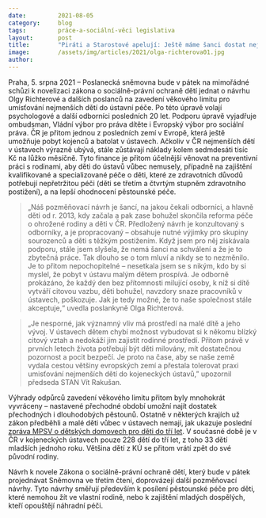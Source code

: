 ```yaml
---
date:         2021-08-05
category:     blog
tags:         práce-a-sociální-věci legislativa
layout:       post
title:        "Piráti a Starostové apelují: Ještě máme šanci dostat nejmenší děti z ústavů!"
image:        /assets/img/articles/2021/olga-richterova01.jpg
author:       
---
```


 

Praha, 5. srpna 2021 – Poslanecká sněmovna bude v pátek na mimořádné schůzi k novelizaci zákona o sociálně-právní ochraně dětí jednat o návrhu Olgy Richterové a dalších poslanců na zavedení věkového limitu pro umísťování nejmenších dětí do ústavní péče. Po této úpravě volají psychologové a další odborníci posledních 20 let. Podporu úpravě vyjadřuje ombudsman, Vládní výbor pro práva dítěte i Evropský výbor pro sociální práva. ČR je přitom jednou z posledních zemí v Evropě, která ještě umožňuje pobyt kojenců a batolat v ústavech. Ačkoliv v ČR nejmenších dětí v ústavech výrazně ubývá, stále zůstávají náklady kolem sedmdesáti tisíc Kč na lůžko měsíčně. Tyto finance je přitom účelnější věnovat na preventivní práci s rodinami, aby děti do ústavů vůbec nemusely, případně na zajištění kvalifikované a specializované péče o děti, které ze zdravotních důvodů potřebují nepřetržitou péči (děti se třetím a čtvrtým stupněm zdravotního postižení), a na lepší ohodnocení pěstounské péče.

 

> „Náš pozměňovací návrh je šancí, na jakou čekali odborníci, a hlavně děti od r. 2013, kdy začala a pak zase bohužel skončila reforma péče o ohrožené rodiny a děti v ČR. Předložený návrh je konzultovaný s odborníky, a je propracovaný – obsahuje nutné výjimky pro skupiny sourozenců a děti s těžkým postižením.  Když jsem pro něj získávala podporu, stále jsem slyšela, že nemá šanci na schválení a že je to zbytečná práce. Tak dlouho se o tom mluví a nikdy se to nezměnilo. Je to přitom nepochopitelné – nesetkala jsem se s nikým, kdo by si myslel, že pobyt v ústavu malým dětem prospívá. Je odborně prokázáno, že každý den bez přítomnosti milující osoby, k níž si dítě vytváří citovou vazbu, děti bohužel, navzdory snaze pracovníků v ústavech, poškozuje. Jak je tedy možné, že to naše společnost stále akceptuje,“ uvedla poslankyně Olga Richterová. 

 

> „Je nesporné, jak významný vliv má prostředí na malé dítě a jeho vývoj. V ústavech dětem chybí možnost vybudovat si k někomu blízký citový vztah a nedokáží jim zajistit rodinné prostředí. Přitom právě v prvních letech života potřebují být děti milovány, mít dostatečnou pozornost a pocit bezpečí. Je proto na čase, aby se naše země vydala cestou většiny evropských zemí a přestala tolerovat praxi umisťování nejmenších dětí do kojeneckých ústavů,” upozornil předseda STAN Vít Rakušan. 

 

Výhrady odpůrců zavedení věkového limitu přitom byly mnohokrát vyvráceny – nastavené přechodné období umožní najít dostatek přechodných i dlouhodobých pěstounů. Ostatně v některých krajích už zákon předběhli a malé děti vůbec v ústavech nemají, jak ukazuje poslední [zpráva MPSV o dětských domovech pro děti do tří let](http://www.pravonadetstvi.cz/files/files/dd3_2021_ver02.pdf).  V současné době je v ČR v kojeneckých ústavech pouze 228 dětí do tří let, z toho 33 dětí mladších jednoho roku. Většina dětí z KÚ se přitom vrátí zpět do své původní rodiny. 

 

Návrh k novele Zákona o sociálně-právní ochraně dětí, který bude v pátek projednávat Sněmovna ve třetím čtení, doprovázejí další pozměňovací návrhy. Tyto návrhy směřují především k posílení pěstounské péče pro děti, které nemohou žít ve vlastní rodině, nebo k zajištění mladých dospělých, kteří opouštějí náhradní péči. 

